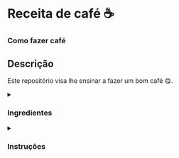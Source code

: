 # Receita de café ☕
### Como fazer café

## Descrição 

Este repositório visa lhe ensinar a fazer um bom café 😋.

<details><summary><h3>Ingredientes</h3></summary>

- <code>100g</code> de café solúvel
- 1 colher de sopa de cacau em pó

</details>

<details><summary><h3>Instruções</h3></summary>

1. Num recipiente, peneinar o café solúvel, amassando os grãos com uma colher.
2. Misture o café solúvel, um pouco de cacau em pó e misture bem para ficar homogêneo. Guarde num recipiente bem fechado.
3.  Na hora de servir, adicione água fervente.

</details>
